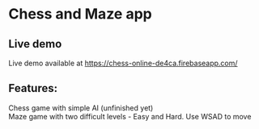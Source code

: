 # Chess and Maze app
## Live demo
Live demo available at https://chess-online-de4ca.firebaseapp.com/

## Features:

Chess game with simple AI (unfinished yet)    
Maze game with two difficult levels - Easy and Hard. Use WSAD to move

